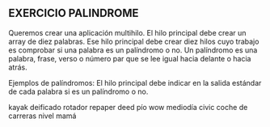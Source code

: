## EXERCICIO PALINDROME 
Queremos crear una aplicación multihilo. El hilo principal debe crear un array de diez palabras.
Ese hilo principal debe crear diez hilos cuyo trabajo es comprobar si una palabra es un palíndromo o no.
Un palíndromo es una palabra, frase, verso o número par que se lee igual hacia delante o hacia atrás.

Ejemplos de palíndromos:
El hilo principal debe indicar en la salida estándar de cada palabra si es un palíndromo o no.

kayak
deificado
rotador
repaper
deed
pío
wow
mediodía
civic
coche de carreras
nivel
mamá

